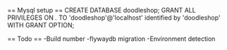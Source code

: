 == Mysql setup ==
CREATE DATABASE doodleshop;
GRANT ALL PRIVILEGES ON *.* TO 'doodleshop'@'localhost' identified by 'doodleshop' WITH GRANT OPTION;

== Todo ==
-Build number
-flywaydb migration
-Environment detection
